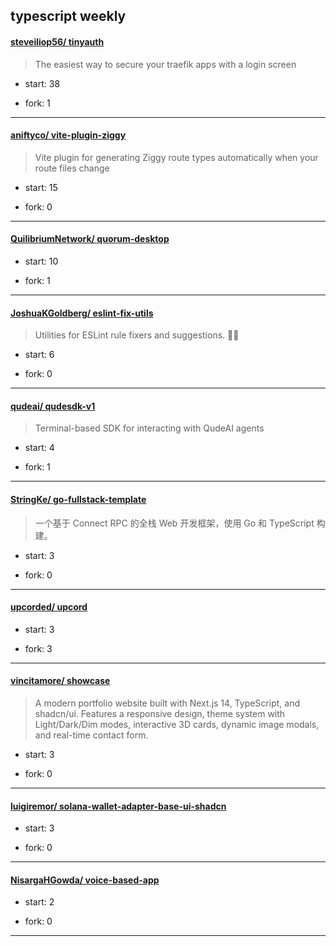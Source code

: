 ## typescript weekly

#### [steveiliop56/ tinyauth](https://github.com/steveiliop56/tinyauth)
>  The easiest way to secure your traefik apps with a login screen
+ start: 38
+ fork: 1
---
#### [aniftyco/ vite-plugin-ziggy](https://github.com/aniftyco/vite-plugin-ziggy)
>  Vite plugin for generating Ziggy route types automatically when your route files change
+ start: 15
+ fork: 0
---
#### [QuilibriumNetwork/ quorum-desktop](https://github.com/QuilibriumNetwork/quorum-desktop)
>  
+ start: 10
+ fork: 1
---
#### [JoshuaKGoldberg/ eslint-fix-utils](https://github.com/JoshuaKGoldberg/eslint-fix-utils)
>  Utilities for ESLint rule fixers and suggestions. 🧑‍🔧
+ start: 6
+ fork: 0
---
#### [qudeai/ qudesdk-v1](https://github.com/qudeai/qudesdk-v1)
>  Terminal-based SDK for interacting with QudeAI agents
+ start: 4
+ fork: 1
---
#### [StringKe/ go-fullstack-template](https://github.com/StringKe/go-fullstack-template)
>  一个基于 Connect RPC 的全栈 Web 开发框架，使用 Go 和 TypeScript 构建。
+ start: 3
+ fork: 0
---
#### [upcorded/ upcord](https://github.com/upcorded/upcord)
>  
+ start: 3
+ fork: 3
---
#### [vincitamore/ showcase](https://github.com/vincitamore/showcase)
>  A modern portfolio website built with Next.js 14, TypeScript, and shadcn/ui. Features a responsive design, theme system with Light/Dark/Dim modes, interactive 3D cards, dynamic image modals, and real-time contact form.
+ start: 3
+ fork: 0
---
#### [luigiremor/ solana-wallet-adapter-base-ui-shadcn](https://github.com/luigiremor/solana-wallet-adapter-base-ui-shadcn)
>  
+ start: 3
+ fork: 0
---
#### [NisargaHGowda/ voice-based-app](https://github.com/NisargaHGowda/voice-based-app)
>  
+ start: 2
+ fork: 0
---